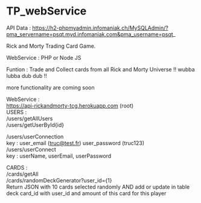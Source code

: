 # TP_webService

API Data : https://h2-phpmyadmin.infomaniak.ch/MySQLAdmin/?pma_servername=psqt.myd.infomaniak.com&pma_username=psqt_

Rick and Morty Trading Card Game.

WebService : PHP or Node JS

Funtion :
Trade and Collect cards from all Rick and Morty Universe !! wubba lubba dub dub !!

more functionality are coming soon

WebService :<br/>
https://api-rickandmorty-tcg.herokuapp.com (root)<br/>
USERS :<br/>
/users/getAllUsers<br/>
/users/getUserById{id}<br/>

/users/userConnection<br/>
key : user_email (truc@test.fr) user_password (truc123)<br/>
/users/userConnect<br/>
key : userName, userEmail, userPassword<br/>

CARDS :<br/>
/cards/getAll<br/>
/cards/randomDeckGenerator?user_id={1}<br/>
Return JSON with 10 cards selected randomly AND add or update in table deck card_id with user_id and amount of this card for this player
